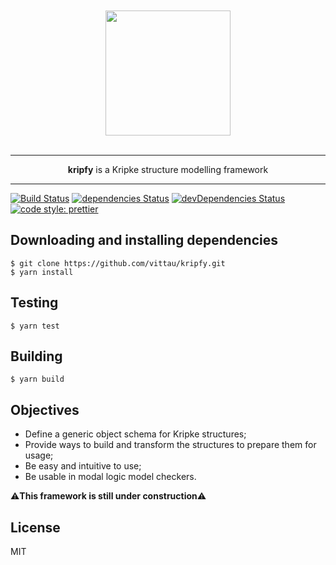 <div align="center">
  <br>
  <br>
  <img src="https://www.vitorpmach.com/kripfy/logo.png" width="200">
  <br>
  <br>
</div>

---

<div align="center"><b>kripfy</b> is a Kripke structure modelling framework</div>

---

[![Build Status](https://travis-ci.com/vittau/kripfy.svg?branch=master)](https://travis-ci.com/vittau/kripfy)
[![dependencies Status](https://david-dm.org/vittau/kripfy/status.svg)](https://david-dm.org/vittau/kripfy)
[![devDependencies Status](https://david-dm.org/vittau/kripfy/dev-status.svg)](https://david-dm.org/vittau/kripfy?type=dev)
[![code style: prettier](https://img.shields.io/badge/code_style-prettier-ff69b4.svg?style=flat-square)](https://github.com/prettier/prettier)

## Downloading and installing dependencies

```console
$ git clone https://github.com/vittau/kripfy.git
$ yarn install
```

## Testing

```console
$ yarn test
```

## Building

```console
$ yarn build
```

## Objectives

- Define a generic object schema for Kripke structures;
- Provide ways to build and transform the structures to prepare them for usage;
- Be easy and intuitive to use;
- Be usable in modal logic model checkers.

⚠**This framework is still under construction**⚠

## License

MIT
